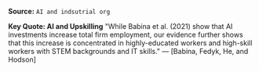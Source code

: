 **Source:** `AI and indsutrial org`

**Key Quote: AI and Upskilling**
"While Babina et al. (2021) show that AI investments increase total firm employment, our evidence further shows that this increase is concentrated in highly-educated workers and high-skill workers with STEM backgrounds and IT skills." — [Babina, Fedyk, He, and Hodson]
